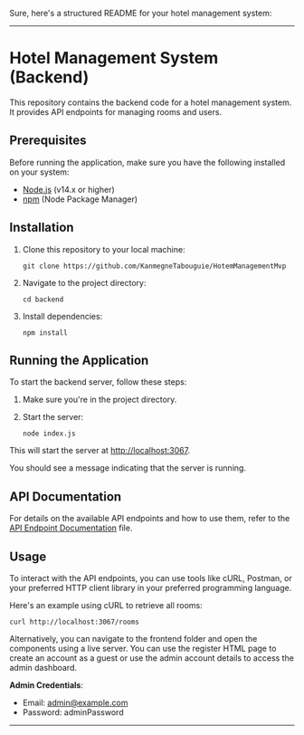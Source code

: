 Sure, here's a structured README for your hotel management system:

---

# Hotel Management System (Backend)

This repository contains the backend code for a hotel management system. It provides API endpoints for managing rooms and users.

## Prerequisites

Before running the application, make sure you have the following installed on your system:

- [Node.js](https://nodejs.org/) (v14.x or higher)
- [npm](https://www.npmjs.com/) (Node Package Manager)

## Installation

1. Clone this repository to your local machine:
    ```
    git clone https://github.com/KanmegneTabouguie/HotemManagementMvp
    ```

2. Navigate to the project directory:
    ```
    cd backend
    ```

3. Install dependencies:
    ```
    npm install
    ```

## Running the Application

To start the backend server, follow these steps:

1. Make sure you're in the project directory.

2. Start the server:
    ```
    node index.js
    ```

This will start the server at [http://localhost:3067](http://localhost:3067).

You should see a message indicating that the server is running.

## API Documentation

For details on the available API endpoints and how to use them, refer to the [API Endpoint Documentation](API_ENDPOINT_DOCUMENTATION.md) file.

## Usage

To interact with the API endpoints, you can use tools like cURL, Postman, or your preferred HTTP client library in your preferred programming language. 

Here's an example using cURL to retrieve all rooms:

```
curl http://localhost:3067/rooms
```

Alternatively, you can navigate to the frontend folder and open the components using a live server. You can use the register HTML page to create an account as a guest or use the admin account details to access the admin dashboard.

**Admin Credentials**:
- Email: admin@example.com
- Password: adminPassword

---

